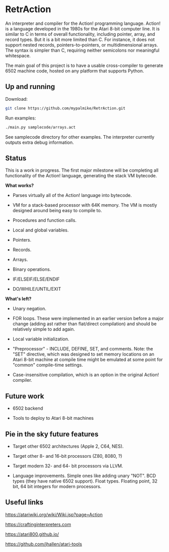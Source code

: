 # RetrAction

An interpreter and compiler for the Action! programming language. Action! is a language developed in the 1980s for the Atari 8-bit computer line. It is similar to C in terms of overall functionality, including pointer, array, and record types. But it is a bit more limited than C. For instance, it does not support nested records, pointers-to-pointers, or multidimensional arrays. The syntax is simpler than C, requiring neither semicolons nor meaningful whitespace.

The main goal of this project is to have a usable cross-compiler to generate 6502 machine code, hosted on any platform that supports Python.

## Up and running

Download:

```bash
git clone https://github.com/mypalmike/RetrAction.git
```

Run examples:

```bash
./main.py samplecode/arrays.act
```

See samplecode directory for other examples. The interpreter currently outputs extra debug information.

## Status

This is a work in progress. The first major milestone will be completing all functionality of the Action! language, generating the stack VM bytecode.

**What works?**

- Parses virtually all of the Action! language into bytecode.

- VM for a stack-based processor with 64K memory. The VM is mostly designed around being easy to compile to.

- Procedures and function calls.

- Local and global variables.

- Pointers.

- Records.

- Arrays.

- Binary operations.

- IF/ELSEIF/ELSE/ENDIF

- DO/WHILE/UNTIL/EXIT

**What's left?**

- Unary negation.

- FOR loops. These were implemented in an earlier version before a major change (adding ast rather than flat/direct compilation) and should be relatively simple to add again.

- Local variable initialization.

- "Preprocessor" - INCLUDE, DEFINE, SET, and comments. Note: the "SET" directive, which was designed to set memory locations on an Atari 8-bit machine at compile time might be emulated at some point for "common" compile-time settings.

- Case-insensitive compilation, which is an option in the original Action! compiler.

## Future work

- 6502 backend

- Tools to deploy to Atari 8-bit machines

## Pie in the sky future features

- Target other 6502 architectures (Apple 2, C64, NES).

- Target other 8- and 16-bit processors (Z80, 8080, ?)

- Target modern 32- and 64- bit processors via LLVM.

- Language improvements. Simple ones like adding unary "NOT". BCD types (they have native 6502 support). Float types. Floating point, 32 bit, 64 bit integers for modern processors.

## Useful links

https://atariwiki.org/wiki/Wiki.jsp?page=Action

https://craftinginterpreters.com

https://atari800.github.io/

https://github.com/jhallen/atari-tools
